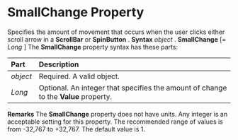 
# SmallChange Property



Specifies the amount of movement that occurs when the user clicks either scroll arrow in a  **ScrollBar** or **SpinButton** .
 **Syntax**
 _object_ . **SmallChange** [= _Long_ ]
The  **SmallChange** property syntax has these parts:


|**Part**|**Description**|
|:-----|:-----|
| _object_|Required. A valid object.|
| _Long_|Optional. An integer that specifies the amount of change to the  **Value** property.|
 **Remarks**
The  **SmallChange** property does not have units.
Any integer is an acceptable setting for this property. The recommended range of values is from -32,767 to +32,767. The default value is 1.

